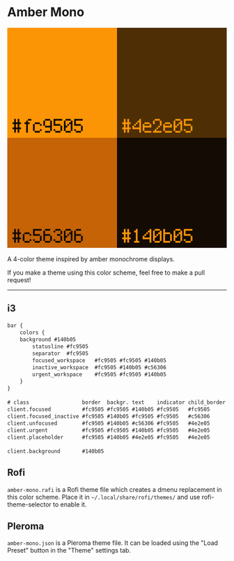 # Amber Mono
![amber-mono](amber-mono.png)

A 4-color theme inspired by amber monochrome displays.

If you make a theme using this color scheme, feel free to make a pull request!

***

## i3

```
bar {
	colors {
  	background #140b05
		statusline #fc9505
		separator  #fc9505
		focused_workspace  	#fc9505 #fc9505 #140b05
		inactive_workspace 	#fc9505 #140b05 #c56306
		urgent_workspace	#fc9505 #fc9505 #140b05
	}
}

# class                 border  backgr. text    indicator child_border
client.focused          #fc9505 #fc9505 #140b05 #fc9505   #fc9505
client.focused_inactive #fc9505 #140b05 #fc9505 #fc9505   #c56306
client.unfocused        #fc9505 #140b05 #c56306 #fc9505   #4e2e05
client.urgent           #fc9505 #fc9505 #140b05 #fc9505   #4e2e05
client.placeholder      #fc9505 #140b05 #4e2e05 #fc9505   #4e2e05

client.background       #140b05
```

## Rofi

`amber-mono.rafi` is a Rofi theme file which creates a dmenu replacement in this color scheme. Place it in `~/.local/share/rofi/themes/` and use rofi-theme-selector to enable it.

## Pleroma

`amber-mono.json` is a Pleroma theme file. It can be loaded using the "Load Preset" button in the "Theme" settings tab.
